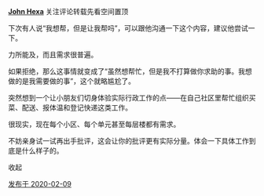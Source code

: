 [**John Hexa**](https://www.zhihu.com/people/mcbig)
关注评论转载先看空间置顶
>
下次有人说“我想帮，但是让我帮吗”，可以跟他沟通一下这个内容，建议他尝试一下。  
  >
力所能及，而且需求很普遍。  
  >
如果拒绝，那么这事情就变成了“虽然想帮忙，但是我不打算做你求助的事。我想做的是我需要做的事”，这个就略尴尬了。
>>
突然想到一个让小朋友们切身体验实际行政工作的点——在自己社区里帮忙组织买菜、配送、报体温和登记快递这类工作。  
  >>
很现实，现在每个小区、每个单元甚至每层楼都有需求。  
  >>
不妨亲身试一试再出手批评，这会让你的批评更有实际分量。体会一下具体工作到底是什么样子的。
>>
收起​

[发布于 2020-02-09](https://www.zhihu.com/pin/1209877645564952576)

  